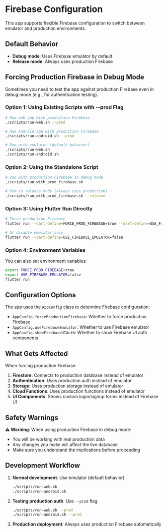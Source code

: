 # Firebase Configuration

This app supports flexible Firebase configuration to switch between emulator and production environments.

## Default Behavior

- **Debug mode**: Uses Firebase emulator by default
- **Release mode**: Always uses production Firebase

## Forcing Production Firebase in Debug Mode

Sometimes you need to test the app against production Firebase even in debug mode (e.g., for authentication testing).

### Option 1: Using Existing Scripts with --prod Flag

```bash
# Run web app with production Firebase
./scripts/run-web.sh --prod

# Run Android app with production Firebase
./scripts/run-android.sh --prod

# Run with emulator (default behavior)
./scripts/run-web.sh
./scripts/run-android.sh
```

### Option 2: Using the Standalone Script

```bash
# Run with production Firebase in debug mode
./scripts/run_with_prod_firebase.sh

# Run in release mode (always uses production)
./scripts/run_with_prod_firebase.sh --release
```

### Option 3: Using Flutter Run Directly

```bash
# Force production Firebase
flutter run --dart-define=FORCE_PROD_FIREBASE=true --dart-define=USE_FIREBASE_EMULATOR=false

# Or disable emulator only
flutter run --dart-define=USE_FIREBASE_EMULATOR=false
```

### Option 4: Environment Variables

You can also set environment variables:

```bash
export FORCE_PROD_FIREBASE=true
export USE_FIREBASE_EMULATOR=false
flutter run
```

## Configuration Options

The app uses the `AppConfig` class to determine Firebase configuration:

- `AppConfig.forceProductionFirebase`: Whether to force production Firebase
- `AppConfig.useFirebaseEmulator`: Whether to use Firebase emulator
- `AppConfig.showFirebaseUIAuth`: Whether to show Firebase UI auth components

## What Gets Affected

When forcing production Firebase:

1. **Firestore**: Connects to production database instead of emulator
2. **Authentication**: Uses production auth instead of emulator
3. **Storage**: Uses production storage instead of emulator
4. **Cloud Functions**: Uses production functions instead of emulator
5. **UI Components**: Shows custom login/signup forms instead of Firebase UI

## Safety Warnings

⚠️ **Warning**: When using production Firebase in debug mode:
- You will be working with real production data
- Any changes you make will affect the live database
- Make sure you understand the implications before proceeding

## Development Workflow

1. **Normal development**: Use emulator (default behavior)
   ```bash
   ./scripts/run-web.sh
   ./scripts/run-android.sh
   ```

2. **Testing production auth**: Use `--prod` flag
   ```bash
   ./scripts/run-web.sh --prod
   ./scripts/run-android.sh --prod
   ```

3. **Production deployment**: Always uses production Firebase automatically 